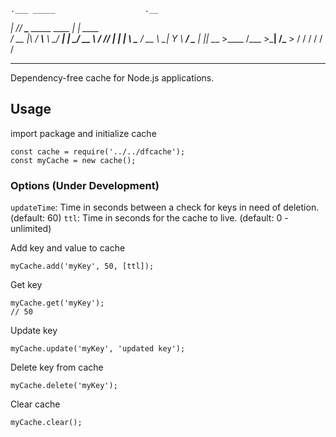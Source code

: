     .___ _____                    .__            
  __| _// ____\____ _____    ____ |  |__   ____  
 / __ |\   __\/ ___\\__  \ _/ ___\|  |  \_/ __ \ 
/ /_/ | |  | \  \___ / __ \\  \___|   Y  \  ___/ 
\____ | |__|  \___  >____  /\___  >___|  /\___  >
     \/           \/     \/     \/     \/     \/ 

---

Dependency-free cache for Node.js applications.

## Usage

import package and initialize cache

```
const cache = require('../../dfcache');
const myCache = new cache();
```

### Options (Under Development)
`updateTime`: Time in seconds between a check for keys in need of deletion. (default: 60) 
`ttl`: Time in seconds for the cache to live. (default: 0 - unlimited)

Add key and value to cache
```
myCache.add('myKey', 50, [ttl]);
```

Get key
```
myCache.get('myKey');
// 50
```

Update key
```
myCache.update('myKey', 'updated key');
```

Delete key from cache
```
myCache.delete('myKey');
```

Clear cache
```
myCache.clear();
```